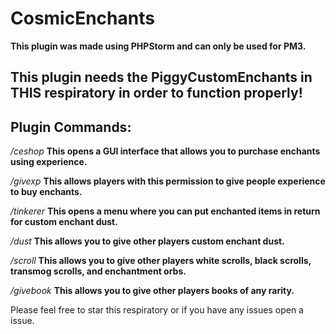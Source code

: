 # CosmicEnchants

**This plugin was made using PHPStorm and can only be used for PM3.**

## This plugin needs the PiggyCustomEnchants in THIS respiratory in order to function properly!

## Plugin Commands:

*/ceshop*
**This opens a GUI interface that allows you to purchase enchants using experience.**

*/givexp*
**This allows players with this permission to give people experience to buy enchants.**

*/tinkerer*
**This opens a menu where you can put enchanted items in return for custom enchant dust.**

*/dust*
**This allows you to give other players custom enchant dust.**

*/scroll*
**This allows you to give other players white scrolls, black scrolls, transmog scrolls, and enchantment orbs.**

*/givebook*
**This allows you to give other players books of any rarity.**

Please feel free to star this respiratory or if you have any issues open a issue.
